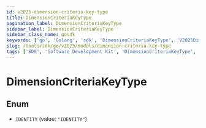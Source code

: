 ```yaml
---
id: v2025-dimension-criteria-key-type
title: DimensionCriteriaKeyType
pagination_label: DimensionCriteriaKeyType
sidebar_label: DimensionCriteriaKeyType
sidebar_class_name: gosdk
keywords: ['go', 'Golang', 'sdk', 'DimensionCriteriaKeyType', 'V2025DimensionCriteriaKeyType'] 
slug: /tools/sdk/go/v2025/models/dimension-criteria-key-type
tags: ['SDK', 'Software Development Kit', 'DimensionCriteriaKeyType', 'V2025DimensionCriteriaKeyType']
---
```


# DimensionCriteriaKeyType

## Enum


* `IDENTITY` (value: `"IDENTITY"`)



